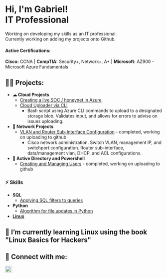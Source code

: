 <h1>Hi, I'm Gabriel! <br/>IT Professional</h1>
 Working on developing my skills as an IT professional.<br>
 Currently working on adding my projects onto Github.<br>
<h4>Active Certifications:</h4>
 <b>Cisco:</b> CCNA | <b>CompTIA:</b> Security+, Network+, A+ | <b>Microsoft:</b> AZ900 - Microsoft Azure Fundamentals

<h2>👨‍💻 Projects:</h2>

- <b>☁ Cloud Projects</b>
  - [Creating a live SOC / honeynet in Azure](https://github.com/gabriel-r100/Azure-Honeynet)
  - [Cloud Uploader via CLI](https://github.com/gabriel-r100/Cloud-Uploader)
    - Bash script using Azure CLI commands to upload to a designated storage blob. Validates input, and allows for errors to advise on issues uploading.
- <b>🔌 Network Projects</b>
  - [VLAN and Router Sub-Interface Configuration](https://github.com/gabriel-r100/Network-Administration-VLAN-and-Sub-Interfaces) - completed, working on uploading to github
    - Cisco network administration. Switch VLAN, management IP, and switchport configuration. Router sub-interface, data/management vlan, DHCP, and ACL configurations.
- <b>🔗 Active Directory and Powershell</b>
  - [Creating and Managing Users](https://github.com/gabriel-r100/Creating-and-Managing-Users) - completed, working on uploading to github
  
<h3>⚡ Skills</h3>

- <b>SQL</b>
  - [Applying SQL filters to queries](https://github.com/gabriel-r100/Applying-SQL-filters)
- <b>Python</b>
  - [Algorithm for file updates in Python](https://github.com/gabriel-r100/Algorithm-file-update-Python)
- <b>[Linux](https://github.com/gabriel-r100/Linux)</b>

<h2> 🌱 I’m currently learning Linux using the book "Linux Basics for Hackers"</h2>
        
<h2> 🤳 Connect with me:</h2>

[<img align="left" alt="Gabriel Roque" width="22px" src="https://cdn.jsdelivr.net/npm/simple-icons@v3/icons/linkedin.svg" />][linkedin]

[linkedin]: https://www.linkedin.com/in/gabriel-r100

<!--

Here are some ideas to get you started:

- 🔭 I’m currently working on
- 👯 I’m looking to collaborate on ...
- 🤔 I’m looking for help with ...
- 💬 Ask me about ...
- 📫 How to reach me: ...
- 😄 Pronouns: ...
- ⚡ Fun fact: ...
- 🌱 I’m currently learning ...
  - Vulnerability Management
-->
